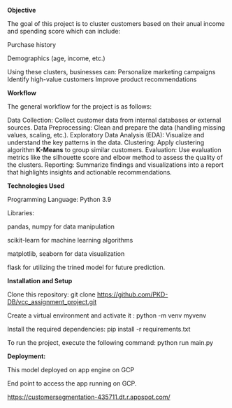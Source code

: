 **Objective**

The goal of this project is to cluster customers based on their anual income and spending score which can include:

Purchase history

Demographics (age, income, etc.)

Using these clusters, businesses can:
Personalize marketing campaigns
Identify high-value customers
Improve product recommendations

**Workflow**

The general workflow for the project is as follows:

Data Collection: Collect customer data from internal databases or external sources.
Data Preprocessing: Clean and prepare the data (handling missing values, scaling, etc.).
Exploratory Data Analysis (EDA): Visualize and understand the key patterns in the data.
Clustering: Apply clustering algorithm **K-Means** to group similar customers.
Evaluation: Use evaluation metrics like the silhouette score and elbow method to assess the quality of the clusters.
Reporting: Summarize findings and visualizations into a report that highlights insights and actionable recommendations.

**Technologies Used**

Programming Language: Python 3.9

Libraries:

pandas, numpy for data manipulation

scikit-learn for machine learning algorithms

matplotlib, seaborn for data visualization

flask for utilizing the trined model for future prediction.

**Installation and Setup**

Clone this repository:  git clone https://github.com/PKD-DB/vcc_assignment_project.git

Create a virtual environment and activate it : python -m venv myvenv

Install the required dependencies:  pip install -r requirements.txt

To run the project, execute the following command: python run main.py

**Deployment:**

This model deployed on app engine on GCP

End point to access the app running on GCP.

https://customersegmentation-435711.dt.r.appspot.com/
